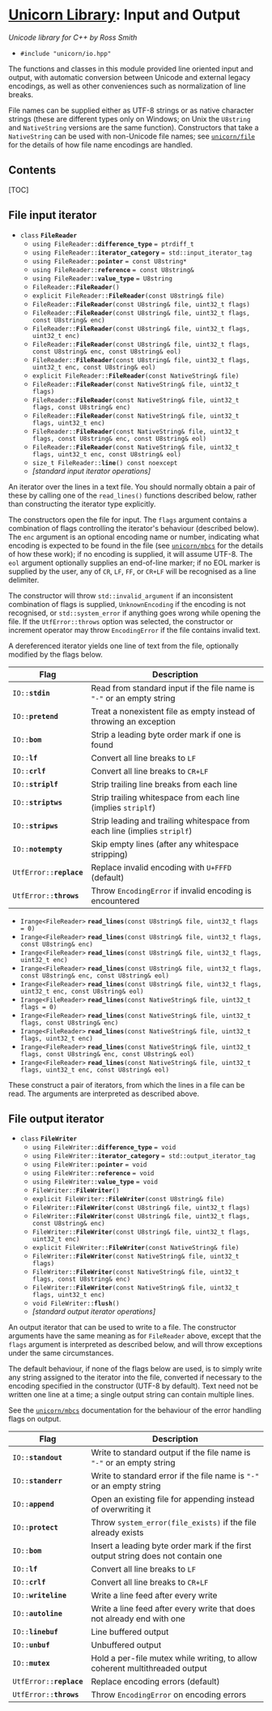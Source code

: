 # [Unicorn Library](index.html): Input and Output #

_Unicode library for C++ by Ross Smith_

* `#include "unicorn/io.hpp"`

The functions and classes in this module provided line oriented input and
output, with automatic conversion between Unicode and external legacy
encodings, as well as other conveniences such as normalization of line breaks.

File names can be supplied either as UTF-8 strings or as native character
strings (these are different types only on Windows; on Unix the `U8string` and
`NativeString` versions are the same function). Constructors that take a
`NativeString` can be used with non-Unicode file names; see
[`unicorn/file`](file.html) for the details of how file name encodings are
handled.

## Contents ##

[TOC]

## File input iterator ##

* `class` **`FileReader`**
    * `using FileReader::`**`difference_type`** `= ptrdiff_t`
    * `using FileReader::`**`iterator_category`** `= std::input_iterator_tag`
    * `using FileReader::`**`pointer`** `= const U8string*`
    * `using FileReader::`**`reference`** `= const U8string&`
    * `using FileReader::`**`value_type`** `= U8string`
    * `FileReader::`**`FileReader`**`()`
    * `explicit FileReader::`**`FileReader`**`(const U8string& file)`
    * `FileReader::`**`FileReader`**`(const U8string& file, uint32_t flags)`
    * `FileReader::`**`FileReader`**`(const U8string& file, uint32_t flags, const U8string& enc)`
    * `FileReader::`**`FileReader`**`(const U8string& file, uint32_t flags, uint32_t enc)`
    * `FileReader::`**`FileReader`**`(const U8string& file, uint32_t flags, const U8string& enc, const U8string& eol)`
    * `FileReader::`**`FileReader`**`(const U8string& file, uint32_t flags, uint32_t enc, const U8string& eol)`
    * `explicit FileReader::`**`FileReader`**`(const NativeString& file)`
    * `FileReader::`**`FileReader`**`(const NativeString& file, uint32_t flags)`
    * `FileReader::`**`FileReader`**`(const NativeString& file, uint32_t flags, const U8string& enc)`
    * `FileReader::`**`FileReader`**`(const NativeString& file, uint32_t flags, uint32_t enc)`
    * `FileReader::`**`FileReader`**`(const NativeString& file, uint32_t flags, const U8string& enc, const U8string& eol)`
    * `FileReader::`**`FileReader`**`(const NativeString& file, uint32_t flags, uint32_t enc, const U8string& eol)`
    * `size_t FileReader::`**`line`**`() const noexcept`
    * _[standard input iterator operations]_

An iterator over the lines in a text file. You should normally obtain a pair
of these by calling one of the `read_lines()` functions described below,
rather than constructing the iterator type explicitly.

The constructors open the file for input. The `flags` argument contains a
combination of flags controlling the  iterator's behaviour (described below).
The `enc` argument is an optional encoding name or number, indicating what
encoding is expected to be found in the file (see [`unicorn/mbcs`](mbcs.html)
for the details of how these work); if no encoding is supplied, it will assume
UTF-8. The `eol` argument optionally supplies an end-of-line marker; if no EOL
marker is supplied by the user, any of `CR`, `LF`, `FF`, or `CR+LF` will be
recognised as a line delimiter.

The constructor will throw `std::invalid_argument` if an inconsistent
combination of flags is supplied, `UnknownEncoding` if the encoding is not
recognised, or `std::system_error` if anything goes wrong while opening the
file. If the `UtfError::throws` option was selected, the constructor or
increment operator may throw `EncodingError` if the file contains invalid
text.

A dereferenced iterator yields one line of text from the file, optionally
modified by the flags below.

Flag                       | Description
----                       | -----------
`IO::`**`stdin`**          | Read from standard input if the file name is `"-"` or an empty string
`IO::`**`pretend`**        | Treat a nonexistent file as empty instead of throwing an exception
`IO::`**`bom`**            | Strip a leading byte order mark if one is found
`IO::`**`lf`**             | Convert all line breaks to `LF`
`IO::`**`crlf`**           | Convert all line breaks to `CR+LF`
`IO::`**`striplf`**        | Strip trailing line breaks from each line
`IO::`**`striptws`**       | Strip trailing whitespace from each line (implies `striplf`)
`IO::`**`stripws`**        | Strip leading and trailing whitespace from each line (implies `striplf`)
`IO::`**`notempty`**       | Skip empty lines (after any whitespace stripping)
`UtfError::`**`replace`**  | Replace invalid encoding with `U+FFFD` (default)
`UtfError::`**`throws`**   | Throw `EncodingError` if invalid encoding is encountered

* `Irange<FileReader>` **`read_lines`**`(const U8string& file, uint32_t flags = 0)`
* `Irange<FileReader>` **`read_lines`**`(const U8string& file, uint32_t flags, const U8string& enc)`
* `Irange<FileReader>` **`read_lines`**`(const U8string& file, uint32_t flags, uint32_t enc)`
* `Irange<FileReader>` **`read_lines`**`(const U8string& file, uint32_t flags, const U8string& enc, const U8string& eol)`
* `Irange<FileReader>` **`read_lines`**`(const U8string& file, uint32_t flags, uint32_t enc, const U8string& eol)`
* `Irange<FileReader>` **`read_lines`**`(const NativeString& file, uint32_t flags = 0)`
* `Irange<FileReader>` **`read_lines`**`(const NativeString& file, uint32_t flags, const U8string& enc)`
* `Irange<FileReader>` **`read_lines`**`(const NativeString& file, uint32_t flags, uint32_t enc)`
* `Irange<FileReader>` **`read_lines`**`(const NativeString& file, uint32_t flags, const U8string& enc, const U8string& eol)`
* `Irange<FileReader>` **`read_lines`**`(const NativeString& file, uint32_t flags, uint32_t enc, const U8string& eol)`

These construct a pair of iterators, from which the lines in a file can be
read. The arguments are interpreted as described above.

## File output iterator ##

* `class` **`FileWriter`**
    * `using FileWriter::`**`difference_type`** `= void`
    * `using FileWriter::`**`iterator_category`** `= std::output_iterator_tag`
    * `using FileWriter::`**`pointer`** `= void`
    * `using FileWriter::`**`reference`** `= void`
    * `using FileWriter::`**`value_type`** `= void`
    * `FileWriter::`**`FileWriter`**`()`
    * `explicit FileWriter::`**`FileWriter`**`(const U8string& file)`
    * `FileWriter::`**`FileWriter`**`(const U8string& file, uint32_t flags)`
    * `FileWriter::`**`FileWriter`**`(const U8string& file, uint32_t flags, const U8string& enc)`
    * `FileWriter::`**`FileWriter`**`(const U8string& file, uint32_t flags, uint32_t enc)`
    * `explicit FileWriter::`**`FileWriter`**`(const NativeString& file)`
    * `FileWriter::`**`FileWriter`**`(const NativeString& file, uint32_t flags)`
    * `FileWriter::`**`FileWriter`**`(const NativeString& file, uint32_t flags, const U8string& enc)`
    * `FileWriter::`**`FileWriter`**`(const NativeString& file, uint32_t flags, uint32_t enc)`
    * `void FileWriter::`**`flush`**`()`
    * _[standard output iterator operations]_

An output iterator that can be used to write to a file. The constructor
arguments have the same meaning as for `FileReader` above, except that the
`flags` argument is interpreted as described below, and will throw exceptions
under the same circumstances.

The default behaviour, if none of the flags below are used, is to simply write
any string assigned to the iterator into the file, converted if necessary to
the encoding specified in the constructor (UTF-8 by default). Text need not be
written one line at a time; a single output string can contain multiple lines.

See the [`unicorn/mbcs`](mbcs.html) documentation for the behaviour of the
error handling flags on output.

Flag                       | Description
----                       | -----------
`IO::`**`standout`**       | Write to standard output if the file name is `"-"` or an empty string
`IO::`**`standerr`**       | Write to standard error if the file name is `"-"` or an empty string
`IO::`**`append`**         | Open an existing file for appending instead of overwriting it
`IO::`**`protect`**        | Throw `system_error(file_exists)` if the file already exists
`IO::`**`bom`**            | Insert a leading byte order mark if the first output string does not contain one
`IO::`**`lf`**             | Convert all line breaks to `LF`
`IO::`**`crlf`**           | Convert all line breaks to `CR+LF`
`IO::`**`writeline`**      | Write a line feed after every write
`IO::`**`autoline`**       | Write a line feed after every write that does not already end with one
`IO::`**`linebuf`**        | Line buffered output
`IO::`**`unbuf`**          | Unbuffered output
`IO::`**`mutex`**          | Hold a per-file mutex while writing, to allow coherent multithreaded output
`UtfError::`**`replace`**  | Replace encoding errors (default)
`UtfError::`**`throws`**   | Throw `EncodingError` on encoding errors
